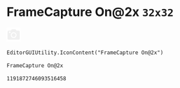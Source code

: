 # FrameCapture On@2x `32x32`
<img src="/img/FrameCapture%20On@2x.png" width=32 height=32>

``` CSharp
EditorGUIUtility.IconContent("FrameCapture On@2x")
```
```
FrameCapture On@2x
```
```
1191872746093516458
```
